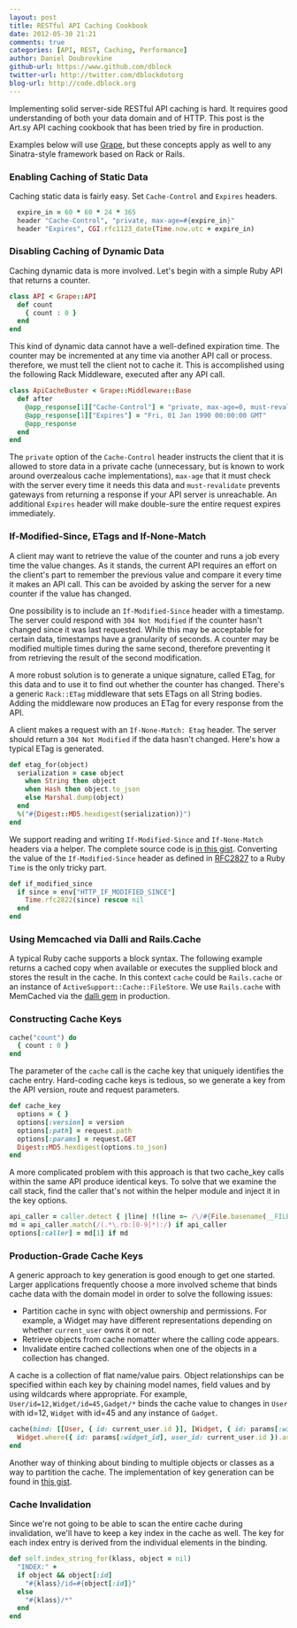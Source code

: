 ```yaml
---
layout: post
title: RESTful API Caching Cookbook
date: 2012-05-30 21:21
comments: true
categories: [API, REST, Caching, Performance]
author: Daniel Doubrovkine
github-url: https://www.github.com/dblock
twitter-url: http://twitter.com/dblockdotorg
blog-url: http://code.dblock.org
---
```

Implementing solid server-side RESTful API caching is hard. It requires good understanding of both your data domain and of HTTP. This post is the Art.sy API caching cookbook that has been tried by fire in production. 

Examples below will use [Grape](http://github.com/intridea/grape), but these concepts apply as well to any Sinatra-style framework based on Rack or Rails.

### Enabling Caching of Static Data

Caching static data is fairly easy. Set `Cache-Control` and `Expires` headers.

``` ruby
  expire_in = 60 * 60 * 24 * 365
  header "Cache-Control", "private, max-age=#{expire_in}"
  header "Expires", CGI.rfc1123_date(Time.now.utc + expire_in)
```

### Disabling Caching of Dynamic Data

Caching dynamic data is more involved. Let's begin with a simple Ruby API that returns a counter.

``` ruby
class API < Grape::API
  def count
    { count : 0 }
  end
end
```

This kind of dynamic data cannot have a well-defined expiration time. The counter may be incremented at any time via another API call or process. therefore, we must tell the client not to cache it. This is accomplished using the following Rack Middleware, executed after any API call.

``` ruby
class ApiCacheBuster < Grape::Middleware::Base
  def after
    @app_response[1]["Cache-Control"] = "private, max-age=0, must-revalidate"
    @app_response[1]["Expires"] = "Fri, 01 Jan 1990 00:00:00 GMT"
    @app_response
  end
end
```

The `private` option of the `Cache-Control` header instructs the client that it is allowed to store data in a private cache (unnecessary, but is known to work around overzealous cache implementations), `max-age` that it must check with the server every time it needs this data and `must-revalidate` prevents gateways from returning a response if your API server is unreachable. An additional `Expires` header will make double-sure the entire request expires immediately.

### If-Modified-Since, ETags and If-None-Match

A client may want to retrieve the value of the counter and runs a job every time the value changes. As it stands, the current API requires an effort on the client's part to remember the previous value and compare it every time it makes an API call. This can be avoided by asking the server for a new counter if the value has changed. 

One possibility is to include an `If-Modified-Since` header with a timestamp. The server could respond with `304 Not Modified` if the counter hasn't changed since it was last requested. While this may be acceptable for certain data, timestamps have a granularity of seconds. A counter may be modified multiple times during the same second, therefore preventing it from retrieving the result of the second modification.

A more robust solution is to generate a unique signature, called ETag, for this data and to use it to find out whether the counter has changed. There's a generic `Rack::ETag` middleware that sets ETags on all String bodies. Adding the middleware now produces an ETag for every response from the API.

A client makes a request with an `If-None-Match: Etag` header. The server should return a `304 Not Modified` if the data hasn't changed. Here's how a typical ETag is generated.

``` ruby
def etag_for(object)
  serialization = case object
    when String then object
    when Hash then object.to_json
    else Marshal.dump(object)
  end
  %("#{Digest::MD5.hexdigest(serialization)}")
end
```

We support reading and writing `If-Modified-Since` and `If-None-Match` headers via a helper. The complete source code is [in this gist](https://gist.github.com/2856045). Converting the value of the `If-Modified-Since` header as defined in [RFC2827](http://www.ietf.org/rfc/rfc2822.txt) to a Ruby `Time` is the only tricky part.

``` ruby
def if_modified_since
  if since = env["HTTP_IF_MODIFIED_SINCE"]
    Time.rfc2822(since) rescue nil
  end
end
```

### Using Memcached via Dalli and Rails.Cache

A typical Ruby cache supports a block syntax. The following example returns a cached copy when available or executes the supplied block and stores the result in the cache. In this context `cache` could be `Rails.cache` or an instance of `ActiveSupport::Cache::FileStore`. We use `Rails.cache` with MemCached via the [dalli gem](https://github.com/mperham/dalli) in production.

### Constructing Cache Keys

``` ruby
cache("count") do
  { count : 0 }
end
```

The parameter of the `cache` call is the cache key that uniquely identifies the cache entry. Hard-coding cache keys is tedious, so we generate a key from the API version, route and request parameters.

``` ruby
def cache_key
  options = { }
  options[:version] = version
  options[:path] = request.path
  options[:params] = request.GET
  Digest::MD5.hexdigest(options.to_json)
end
```

A more complicated problem with this approach is that two cache_key calls within the same API produce identical keys. To solve that we examine the call stack, find the caller that's not within the helper module and inject it in the key options.

``` ruby
api_caller = caller.detect { |line| !(line =~ /\/#{File.basename(__FILE__)}/) }
md = api_caller.match(/(.*\.rb:[0-9]*):/) if api_caller
options[:caller] = md[1] if md
```

### Production-Grade Cache Keys

A generic approach to key generation is good enough to get one started. Larger applications frequently choose a more involved scheme that binds cache data with the domain model in order to solve the following issues:

* Partition cache in sync with object ownership and permissions. For example, a Widget may have different representations depending on whether `current_user` owns it or not.
* Retrieve objects from cache nomatter where the calling code appears.
* Invalidate entire cached collections when one of the objects in a collection has changed.

A cache is a collection of flat name/value pairs. Object relationships can be specified within each key by chaining model names, field values and by using wildcards where appropriate. For example, `User/id=12,Widget/id=45,Gadget/*` binds the cache value to changes in `User` with id=12, `Widget` with id=45 and any instance of `Gadget`.

``` ruby
cache(bind: [[User, { id: current_user.id }], [Widget, { id: params[:widget_id] }], [Gadget] ])
  Widget.where({ id: params[:widget_id], user_id: current_user.id }).as_json
end
```

Another way of thinking about binding to multiple objects or classes as a way to partition the cache. The implementation of key generation can be found in [this gist](https://gist.github.com/2954175).

### Cache Invalidation

Since we're not going to be able to scan the entire cache during invalidation, we'll have to keep a key index in the cache as well. The key for each index entry is derived from the individual elements in the binding. 

``` ruby
def self.index_string_for(klass, object = nil)
  "INDEX:" +
  if object && object[:id]
    "#{klass}/id=#{object[:id]}"
  else
    "#{klass}/*"
  end
end
```


